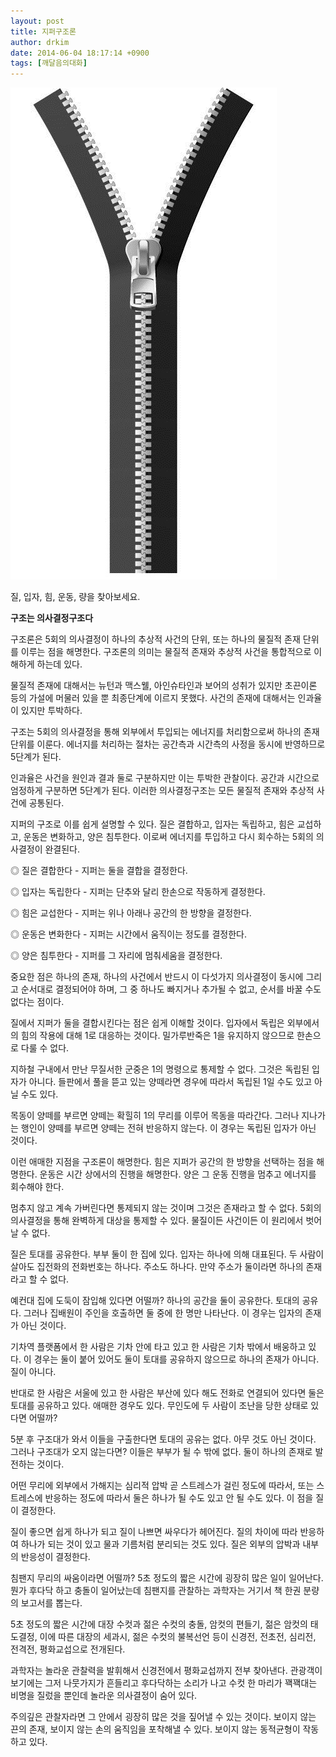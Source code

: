 ```yaml
---
layout: post
title: 지퍼구조론
author: drkim
date: 2014-06-04 18:17:14 +0900
tags: [깨달음의대화]
---
```


![](/files/attach/images/198/554/483/j.jpg) 

  


질, 입자, 힘, 운동, 량을 찾아보세요.

  


  


  






  


**구조는 의사결정구조다**

  


구조론은 5회의 의사결정이 하나의 추상적 사건의 단위, 또는 하나의 물질적 존재 단위를 이루는 점을 해명한다. 구조론의 의미는 물질적 존재와 추상적 사건을 통합적으로 이해하게 하는데 있다. 

  


물질적 존재에 대해서는 뉴턴과 맥스웰, 아인슈타인과 보어의 성취가 있지만 초끈이론 등의 가설에 머물러 있을 뿐 최종단계에 이르지 못했다. 사건의 존재에 대해서는 인과율이 있지만 투박하다. 

  


구조는 5회의 의사결정을 통해 외부에서 투입되는 에너지를 처리함으로써 하나의 존재 단위를 이룬다. 에너지를 처리하는 절차는 공간측과 시간측의 사정을 동시에 반영하므로 5단계가 된다. 

  


인과율은 사건을 원인과 결과 둘로 구분하지만 이는 투박한 관찰이다. 공간과 시간으로 엄정하게 구분하면 5단계가 된다. 이러한 의사결정구조는 모든 물질적 존재와 추상적 사건에 공통된다. 

  


지퍼의 구조로 이를 쉽게 설명할 수 있다. 질은 결합하고, 입자는 독립하고, 힘은 교섭하고, 운동은 변화하고, 양은 침투한다. 이로써 에너지를 투입하고 다시 회수하는 5회의 의사결정이 완결된다. 

  


◎ 질은 결합한다 - 지퍼는 둘을 결합을 결정한다.  
      
◎ 입자는 독립한다 - 지퍼는 단추와 달리 한손으로 작동하게 결정한다.  
      
◎ 힘은 교섭한다 - 지퍼는 위나 아래나 공간의 한 방향을 결정한다.  
      
◎ 운동은 변화한다 - 지퍼는 시간에서 움직이는 정도를 결정한다.  
      
◎ 양은 침투한다 - 지퍼를 그 자리에 멈춰세움을 결정한다.

  


중요한 점은 하나의 존재, 하나의 사건에서 반드시 이 다섯가지 의사결정이 동시에 그리고 순서대로 결정되어야 하며, 그 중 하나도 빠지거나 추가될 수 없고, 순서를 바꿀 수도 없다는 점이다. 

  


질에서 지퍼가 둘을 결합시킨다는 점은 쉽게 이해할 것이다. 입자에서 독립은 외부에서의 힘의 작용에 대해 1로 대응하는 것이다. 밀가루반죽은 1을 유지하지 않으므로 한손으로 다룰 수 없다. 

  


지하철 구내에서 만난 무질서한 군중은 1의 명령으로 통제할 수 없다. 그것은 독립된 입자가 아니다. 들판에서 풀을 뜯고 있는 양떼라면 경우에 따라서 독립된 1일 수도 있고 아닐 수도 있다. 

  


목동이 양떼를 부르면 양떼는 확힐히 1의 무리를 이루어 목동을 따라간다. 그러나 지나가는 행인이 양떼를 부르면 양떼는 전혀 반응하지 않는다. 이 경우는 독립된 입자가 아닌 것이다. 

  


이런 애매한 지점을 구조론이 해명한다. 힘은 지퍼가 공간의 한 방향을 선택하는 점을 해명한다. 운동은 시간 상에서의 진행을 해명한다. 양은 그 운동 진행을 멈추고 에너지를 회수해야 한다. 

  


멈추지 않고 계속 가버린다면 통제되지 않는 것이며 그것은 존재라고 할 수 없다. 5회의 의사결정을 통해 완벽하게 대상을 통제할 수 있다. 물질이든 사건이든 이 원리에서 벗어날 수 없다.

  


질은 토대를 공유한다. 부부 둘이 한 집에 있다. 입자는 하나에 의해 대표된다. 두 사람이 살아도 집전화의 전화번호는 하나다. 주소도 하나다. 만약 주소가 둘이라면 하나의 존재라고 할 수 없다. 

  


예컨대 집에 도둑이 잠입해 있다면 어떨까? 하나의 공간을 둘이 공유한다. 토대의 공유다. 그러나 집배원이 주인을 호출하면 둘 중에 한 명만 나타난다. 이 경우는 입자의 존재가 아닌 것이다. 

  


기차역 플랫폼에서 한 사람은 기차 안에 타고 있고 한 사람은 기차 밖에서 배웅하고 있다. 이 경우는 둘이 붙어 있어도 둘이 토대를 공유하지 않으므로 하나의 존재가 아니다. 질이 아니다.

  


반대로 한 사람은 서울에 있고 한 사람은 부산에 있다 해도 전화로 연결되어 있다면 둘은 토대를 공유하고 있다. 애매한 경우도 있다. 무인도에 두 사람이 조난을 당한 상태로 있다면 어떨까? 

  


5분 후 구조대가 와서 이들을 구출한다면 토대의 공유는 없다. 아무 것도 아닌 것이다. 그러나 구조대가 오지 않는다면? 이들은 부부가 될 수 밖에 없다. 둘이 하나의 존재로 발전하는 것이다. 

  


어떤 무리에 외부에서 가해지는 심리적 압박 곧 스트레스가 걸린 정도에 따라서, 또는 스트레스에 반응하는 정도에 따라서 둘은 하나가 될 수도 있고 안 될 수도 있다. 이 점을 질이 결정한다. 

  


질이 좋으면 쉽게 하나가 되고 질이 나쁘면 싸우다가 헤어진다. 질의 차이에 따라 반응하여 하나가 되는 것이 있고 물과 기름처럼 분리되는 것도 있다. 질은 외부의 압박과 내부의 반응성이 결정한다. 

  


침팬지 무리의 싸움이라면 어떨까? 5초 정도의 짧은 시간에 굉장히 많은 일이 일어난다. 뭔가 후다닥 하고 충돌이 일어났는데 침팬지를 관찰하는 과학자는 거기서 책 한권 분량의 보고서를 뽑는다. 

  


5초 정도의 짧은 시간에 대장 수컷과 젊은 수컷의 충돌, 암컷의 편들기, 젊은 암컷의 태도결정, 이에 따른 대장의 세과시, 젊은 수컷의 불복선언 등이 신경전, 전초전, 심리전, 전격전, 평화교섭으로 전개된다.

  


과학자는 놀라운 관찰력을 발휘해서 신경전에서 평화교섭까지 전부 찾아낸다. 관광객이 보기에는 그저 나뭇가지가 흔들리고 후다닥하는 소리가 나고 수컷 한 마리가 꽥꽥대는 비명을 질렀을 뿐인데 놀라운 의사결정이 숨어 있다. 

  


주의깊은 관찰자라면 그 안에서 굉장히 많은 것을 짚어낼 수 있는 것이다. 보이지 않는 끈의 존재, 보이지 않는 손의 움직임을 포착해낼 수 있다. 보이지 않는 동적균형이 작동하고 있다.
